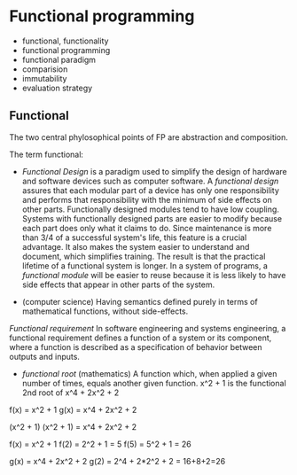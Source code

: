 # Functional programming

- functional, functionality
- functional programming
- functional paradigm
- comparision
- immutability
- evaluation strategy


## Functional

The two central phylosophical points of FP are abstraction and composition. 

The term functional:

* *Functional Design* is a paradigm used to simplify the design of hardware and software devices such as computer software. A *functional design* assures that each modular part of a device has only one responsibility and performs that responsibility with the minimum of side effects on other parts. Functionally designed modules tend to have low coupling. Systems with functionally designed parts are easier to modify because each part does only what it claims to do. Since maintenance is more than 3/4 of a successful system's life, this feature is a crucial advantage. It also makes the system easier to understand and document, which simplifies training. The result is that the practical lifetime of a functional system is longer. In a system of programs, a *functional module* will be easier to reuse because it is less likely to have side effects that appear in other parts of the system.

* (computer science) Having semantics defined purely in terms of mathematical functions, without side-effects.

*Functional requirement*
In software engineering and systems engineering, a functional requirement defines a function of a system or its component, where a function is described as a specification of behavior between outputs and inputs.


* *functional root*
(mathematics) A function which, when applied a given number of times, equals another given function. x^2 + 1 is the functional 2nd root of x^4 + 2x^2 + 2

f(x) = x^2 + 1
g(x) = x^4 + 2x^2 + 2

(x^2 + 1) (x^2 + 1) = x^4 + 2x^2 + 2

f(x) = x^2 + 1
f(2) = 2^2 + 1 = 5
f(5) = 5^2 + 1 = 26

g(x) = x^4 + 2x^2 + 2
g(2) = 2^4 + 2*2^2 + 2 = 16+8+2=26
